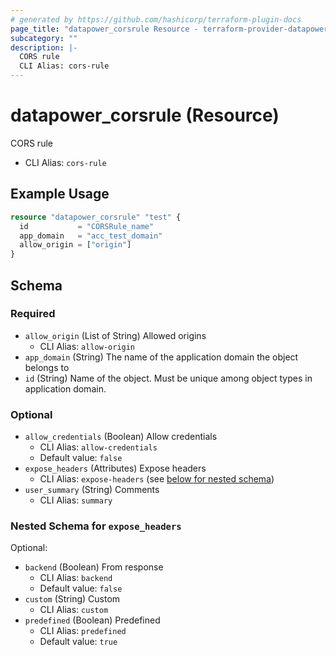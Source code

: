 ```yaml
---
# generated by https://github.com/hashicorp/terraform-plugin-docs
page_title: "datapower_corsrule Resource - terraform-provider-datapower"
subcategory: ""
description: |-
  CORS rule
  CLI Alias: cors-rule
---
```


# datapower_corsrule (Resource)

CORS rule
  - CLI Alias: `cors-rule`

## Example Usage

```terraform
resource "datapower_corsrule" "test" {
  id           = "CORSRule_name"
  app_domain   = "acc_test_domain"
  allow_origin = ["origin"]
}
```

<!-- schema generated by tfplugindocs -->
## Schema

### Required

- `allow_origin` (List of String) Allowed origins
  - CLI Alias: `allow-origin`
- `app_domain` (String) The name of the application domain the object belongs to
- `id` (String) Name of the object. Must be unique among object types in application domain.

### Optional

- `allow_credentials` (Boolean) Allow credentials
  - CLI Alias: `allow-credentials`
  - Default value: `false`
- `expose_headers` (Attributes) Expose headers
  - CLI Alias: `expose-headers` (see [below for nested schema](#nestedatt--expose_headers))
- `user_summary` (String) Comments
  - CLI Alias: `summary`

<a id="nestedatt--expose_headers"></a>
### Nested Schema for `expose_headers`

Optional:

- `backend` (Boolean) From response
  - CLI Alias: `backend`
  - Default value: `false`
- `custom` (String) Custom
  - CLI Alias: `custom`
- `predefined` (Boolean) Predefined
  - CLI Alias: `predefined`
  - Default value: `true`
